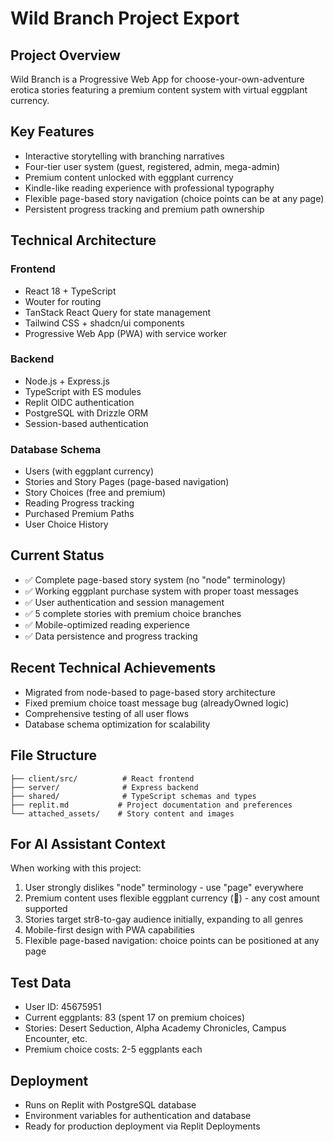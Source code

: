 # Wild Branch Project Export

## Project Overview
Wild Branch is a Progressive Web App for choose-your-own-adventure erotica stories featuring a premium content system with virtual eggplant currency.

## Key Features
- Interactive storytelling with branching narratives
- Four-tier user system (guest, registered, admin, mega-admin)
- Premium content unlocked with eggplant currency
- Kindle-like reading experience with professional typography
- Flexible page-based story navigation (choice points can be at any page)
- Persistent progress tracking and premium path ownership

## Technical Architecture

### Frontend
- React 18 + TypeScript
- Wouter for routing
- TanStack React Query for state management
- Tailwind CSS + shadcn/ui components
- Progressive Web App (PWA) with service worker

### Backend
- Node.js + Express.js
- TypeScript with ES modules
- Replit OIDC authentication
- PostgreSQL with Drizzle ORM
- Session-based authentication

### Database Schema
- Users (with eggplant currency)
- Stories and Story Pages (page-based navigation)
- Story Choices (free and premium)
- Reading Progress tracking
- Purchased Premium Paths
- User Choice History

## Current Status
- ✅ Complete page-based story system (no "node" terminology)
- ✅ Working eggplant purchase system with proper toast messages
- ✅ User authentication and session management
- ✅ 5 complete stories with premium choice branches
- ✅ Mobile-optimized reading experience
- ✅ Data persistence and progress tracking

## Recent Technical Achievements
- Migrated from node-based to page-based story architecture
- Fixed premium choice toast message bug (alreadyOwned logic)
- Comprehensive testing of all user flows
- Database schema optimization for scalability

## File Structure
```
├── client/src/          # React frontend
├── server/              # Express backend
├── shared/              # TypeScript schemas and types
├── replit.md           # Project documentation and preferences
└── attached_assets/    # Story content and images
```

## For AI Assistant Context
When working with this project:
1. User strongly dislikes "node" terminology - use "page" everywhere
2. Premium content uses flexible eggplant currency (🍆) - any cost amount supported
3. Stories target str8-to-gay audience initially, expanding to all genres
4. Mobile-first design with PWA capabilities
5. Flexible page-based navigation: choice points can be positioned at any page

## Test Data
- User ID: 45675951
- Current eggplants: 83 (spent 17 on premium choices)
- Stories: Desert Seduction, Alpha Academy Chronicles, Campus Encounter, etc.
- Premium choice costs: 2-5 eggplants each

## Deployment
- Runs on Replit with PostgreSQL database
- Environment variables for authentication and database
- Ready for production deployment via Replit Deployments